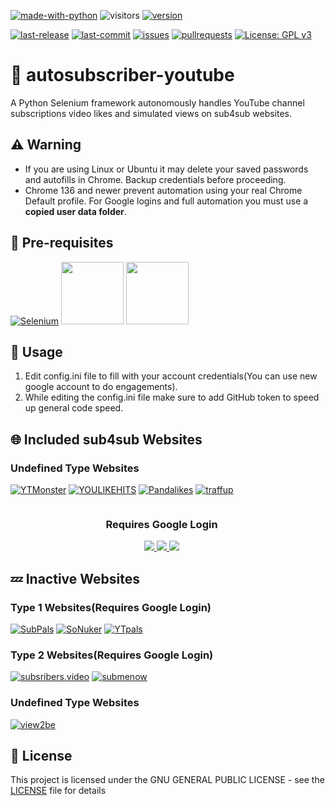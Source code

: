 [![made-with-python](https://img.shields.io/badge/Made%20with-Python-1f425f.svg)](https://www.python.org/)
![visitors](https://visitor-badge.laobi.icu/badge?page_id=atalaydenknalbant/autosubscriber-youtube) [![version](https://img.shields.io/github/v/release/atalaydenknalbant/autosubscriber-youtube)](https://github.com/atalaydenknalbant/autosubscriber-youtube/releases/latest)

[![last-release](https://img.shields.io/github/release-date/atalaydenknalbant/autosubscriber-youtube)](https://github.com/atalaydenknalbant/autosubscriber-youtube/releases) [![last-commit](https://img.shields.io/github/last-commit/atalaydenknalbant/autosubscriber-youtube)](https://github.com/atalaydenknalbant/autosubscriber-youtube/graphs/commit-activity) [![issues](https://img.shields.io/github/issues/atalaydenknalbant/autosubscriber-youtube)](https://github.com/atalaydenknalbant/autosubscriber-youtube/issues) [![pullrequests](https://img.shields.io/github/issues-pr/atalaydenknalbant/autosubscriber-youtube)](https://github.com/atalaydenknalbant/autosubscriber-youtube/pulls) [![License: GPL v3](https://img.shields.io/github/license/atalaydenknalbant/autosubscriber-youtube)](https://www.gnu.org/licenses/gpl-3.0) 

# 🤖 autosubscriber-youtube
A Python Selenium framework autonomously handles YouTube channel subscriptions video likes and simulated views on sub4sub websites.

## ⚠️ Warning
* If you are using Linux or Ubuntu it may delete your saved passwords and autofills in Chrome. Backup credentials before proceeding.
* Chrome 136 and newer prevent automation using your real Chrome Default profile. For Google logins and full automation you must use a **copied user data folder**.

## 🧾 Pre-requisites
[![Selenium](https://lh3.googleusercontent.com/pw/ACtC-3eLj66WsfcMGU2zDkC8Db2Lu7E4yz1dCuHsgH3xOqgG4mp_JAInpyYvg5IfPMzulOUJuxwMYoEFIY0bnLE2-SpqAxRTyfrGhWIcL7EXSLfx4E5dNu8QGUJk9HbD99kun_jJdqvDBxxfGg7MxdaDFawf=s100-no?authuser=0)](https://pypi.org/project/selenium/)
<a href="https://pypi.org/project/undetected-chromedriver/"><img src="https://opengraph.githubassets.com/2a3011a7c39f28995d4bb68f8b03888999482d7b8fd4e250c9cec7839b7ec87e/ultrafunkamsterdam/undetected-chromedriver" width="100" height="100"></a>
<a href="https://pypi.org/project/transformers/"><img src="https://i.imgur.com/DmyP8po.png/2a3011a7c39f28995d4bb68f8b03888999482d7b8fd4e250c9cec7839b7ec87e/ultrafunkamsterdam/undetected-chromedriver" width="100" height="100"></a>

## 🚀 Usage
1. Edit config.ini file to fill with your account credentials(You can use new google account to do engagements).
1. While editing the config.ini file make sure to add GitHub token to speed up general code speed.

## 🌐 Included sub4sub Websites
### Undefined Type Websites 
[![YTMonster](https://i.imgur.com/ft5Gp5Z.png)](https://www.ytmonster.net/r/atalaymro1) [![YOULIKEHITS](https://i.imgur.com/N47FKmk.png)](http://ylkhts.cc/?id=2445892) [![Pandalikes](https://i.imgur.com/lhZwFuK.png)](https://pandalikes.pro/auth?ref=ea31f679-d9ff-41b3-92d0-698b01c57608) [![traffup](https://i.imgur.com/brIRpUl.png)](https://traffup.net/free/?rf=416827789)
<div style="text-align: center;">
    <div style="display: inline-block; margin-right: 20px;">
        <h3>Requires Google Login</h3>
     <a href="https://ytmonster.ru/">
            <img src="https://i.imgur.com/Z9qA6ea.png" />
        </a>
          <a href="https://www.like4like.org">
            <img src="https://i.imgur.com/CiDYTMI.png" />
        </a>
          <a href="https://ytbpals.com/">
            <img src="https://i.imgur.com/sGJgqfK.png" />
        </a>
    </div>
</div>

## 💤 Inactive Websites
### Type 1 Websites(Requires Google Login) 
[![SubPals](https://i.imgur.com/LDLXnc3.png)](https://www.subpals.com/) [![SoNuker](https://i.imgur.com/6aiqMqU.png)](https://www.sonuker.com/) [![YTpals](https://i.imgur.com/Mshkf4A.png)](https://www.ytpals.com/) 
### Type 2 Websites(Requires Google Login) 
[![subsribers.video](https://i.imgur.com/wkV0Jwr.png)](https://www.subscribers.video/) [![submenow](https://i.imgur.com/mezgkwJ.png)](https://www.submenow.com/)
### Undefined Type Websites
[![view2be](https://i.imgur.com/t3ZQzp6.png)](https://www.view2.be/) 

## 📄 License
This project is licensed under the GNU GENERAL PUBLIC LICENSE - see the [LICENSE](LICENSE) file for details
